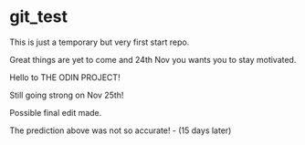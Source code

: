 # git_test

This is just a temporary but very first start repo.

Great things are yet to come and 24th Nov you wants you to stay motivated.

Hello to THE ODIN PROJECT!

Still going strong on Nov 25th!

Possible final edit made.

The prediction above was not so accurate! - (15 days later)